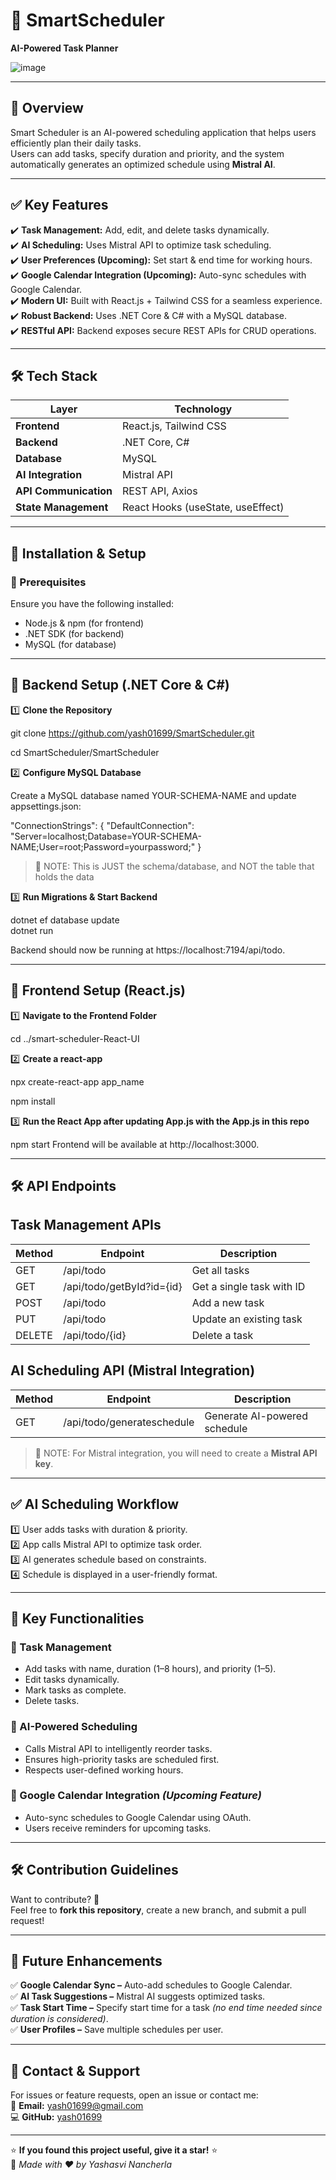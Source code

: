 
# 🧠 SmartScheduler  
**AI-Powered Task Planner**

![image](https://github.com/user-attachments/assets/b4ccd0c5-5dea-430a-aba5-78ddc5937c67)

---

## 📌 Overview  
Smart Scheduler is an AI-powered scheduling application that helps users efficiently plan their daily tasks.  
Users can add tasks, specify duration and priority, and the system automatically generates an optimized schedule using **Mistral AI**.

---

## ✅ Key Features  

✔️ **Task Management:** Add, edit, and delete tasks dynamically.  
✔️ **AI Scheduling:** Uses Mistral API to optimize task scheduling.  
✔️ **User Preferences (Upcoming):** Set start & end time for working hours.  
✔️ **Google Calendar Integration (Upcoming):** Auto-sync schedules with Google Calendar.  
✔️ **Modern UI:** Built with React.js + Tailwind CSS for a seamless experience.  
✔️ **Robust Backend:** Uses .NET Core & C# with a MySQL database.  
✔️ **RESTful API:** Backend exposes secure REST APIs for CRUD operations.  

---

## 🛠 Tech Stack  

| Layer | Technology |
|-------|-------------|
| **Frontend** | React.js, Tailwind CSS |
| **Backend** | .NET Core, C# |
| **Database** | MySQL |
| **AI Integration** | Mistral API |
| **API Communication** | REST API, Axios |
| **State Management** | React Hooks (useState, useEffect) |

---

## 🚀 Installation & Setup  

### 🔹 Prerequisites  
Ensure you have the following installed:  
- Node.js & npm (for frontend)  
- .NET SDK (for backend)  
- MySQL (for database)  

---

## 🔹 Backend Setup (.NET Core & C#)

1️⃣ **Clone the Repository**

git clone https://github.com/yash01699/SmartScheduler.git  

cd SmartScheduler/SmartScheduler

2️⃣ **Configure MySQL Database**

Create a MySQL database named YOUR-SCHEMA-NAME and update appsettings.json:

"ConnectionStrings": {
    "DefaultConnection": "Server=localhost;Database=YOUR-SCHEMA-NAME;User=root;Password=yourpassword;"
}

> 📝 NOTE: This is JUST the schema/database, and NOT the table that holds the data


3️⃣ **Run Migrations & Start Backend**

dotnet ef database update  
dotnet run

Backend should now be running at https://localhost:7194/api/todo.

---

## 🔹 Frontend Setup (React.js)

1️⃣ **Navigate to the Frontend Folder**

cd ../smart-scheduler-React-UI

2️⃣ **Create a react-app**

npx create-react-app app_name

npm install

3️⃣ **Run the React App after updating App.js with the App.js in this repo**

npm start
Frontend will be available at http://localhost:3000.

---

## 🛠 API Endpoints

## Task Management APIs

| Method | Endpoint | Description |
|--------|---------|-------------|
| GET    | /api/todo | Get all tasks |
| GET    | /api/todo/getById?id={id} | Get a single task with ID |
| POST   | /api/todo | Add a new task |
| PUT    | /api/todo | Update an existing task |
| DELETE | /api/todo/{id} | Delete a task |


## AI Scheduling API (Mistral Integration)

| Method | Endpoint | Description |
|--------|---------|-------------|
| GET    | /api/todo/generateschedule | Generate AI-powered schedule |

> 📝 NOTE: For Mistral integration, you will need to create a **Mistral API key**.

---

## ✅ AI Scheduling Workflow  

1️⃣ User adds tasks with duration & priority.  
2️⃣ App calls Mistral API to optimize task order.  
3️⃣ AI generates schedule based on constraints.  
4️⃣ Schedule is displayed in a user-friendly format.

---

## 📌 Key Functionalities  

### 🔹 Task Management  
- Add tasks with name, duration (1–8 hours), and priority (1–5).  
- Edit tasks dynamically.  
- Mark tasks as complete.  
- Delete tasks.  

### 🔹 AI-Powered Scheduling  
- Calls Mistral API to intelligently reorder tasks.  
- Ensures high-priority tasks are scheduled first.  
- Respects user-defined working hours.  

### 🔹 Google Calendar Integration *(Upcoming Feature)*  
- Auto-sync schedules to Google Calendar using OAuth.  
- Users receive reminders for upcoming tasks.  

---

## 🛠 Contribution Guidelines  

Want to contribute? 🚀  
Feel free to **fork this repository**, create a new branch, and submit a pull request!  

---

## 📌 Future Enhancements  

✅ **Google Calendar Sync –** Auto-add schedules to Google Calendar.  
✅ **AI Task Suggestions –** Mistral AI suggests optimized tasks.  
✅ **Task Start Time –** Specify start time for a task *(no end time needed since duration is considered)*.  
✅ **User Profiles –** Save multiple schedules per user.  

---

## 📌 Contact & Support  

For issues or feature requests, open an issue or contact me:  
📧 **Email:** [yash01699@gmail.com](mailto:yash01699@gmail.com)  
💻 **GitHub:** [yash01699](https://github.com/yash01699)  

---

⭐ **If you found this project useful, give it a star!** ⭐  
🔹 *Made with ❤️ by Yashasvi Nancherla*  
